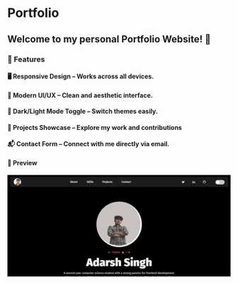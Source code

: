 # Portfolio
<h2>Welcome to my personal Portfolio Website! 🚀</h2>
<h3>📌 Features</h3>
<h4>🖥️ Responsive Design – Works across all devices.</h4>
<h4>🎨 Modern UI/UX – Clean and aesthetic interface.</h4>
<h4>🌙 Dark/Light Mode Toggle – Switch themes easily.</h4>
<h4>📂 Projects Showcase – Explore my work and contributions</h4>
<h4>📬 Contact Form – Connect with me directly via email.</h4>
<h4>📸 Preview</h4>
<img src="Screenshot 2025-09-15 003822.png" alt="Img">

